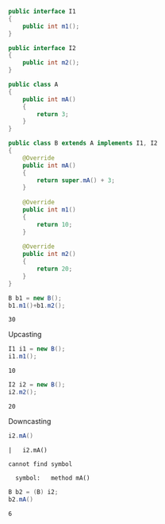 

```Java
public interface I1
{
    public int m1();
}

public interface I2
{
    public int m2();
}

public class A
{
    public int mA()
    {
        return 3;
    }
}

public class B extends A implements I1, I2
{
    @Override
    public int mA()
    {
        return super.mA() + 3;
    }
    
    @Override
    public int m1()
    {
        return 10;
    }
    
    @Override
    public int m2()
    {
        return 20;
    }
}
```


```Java
B b1 = new B();
b1.m1()+b1.m2();
```




    30



Upcasting


```Java
I1 i1 = new B();
i1.m1();
```




    10




```Java
I2 i2 = new B();
i2.m2();
```




    20



Downcasting


```Java
i2.mA()
```


    |   i2.mA()

    cannot find symbol

      symbol:   method mA()

    



```Java
B b2 = (B) i2;
b2.mA()
```




    6




```Java

```
